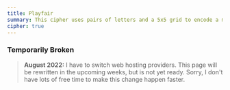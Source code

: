 ```yaml
---
title: Playfair
summary: This cipher uses pairs of letters and a 5x5 grid to encode a message.  It is fairly strong for a pencil and paper style code.
cipher: true
---
```


### Temporarily Broken

> **August 2022:** I have to switch web hosting providers. This page will be
> rewritten in the upcoming weeks, but is not yet ready. Sorry, I don't have
> lots of free time to make this change happen faster.
